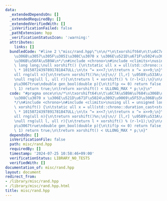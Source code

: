 ```yaml
---
data:
  _extendedDependsOn: []
  _extendedRequiredBy: []
  _extendedVerifiedWith: []
  _isVerificationFailed: false
  _pathExtension: hpp
  _verificationStatusIcon: ':warning:'
  attributes:
    links: []
  bundledCode: "#line 2 \"misc/rand.hpp\"\n\n/*\n\txorshift64\n\t\u6C7A\u5B9A\u7684\
    \u306B\u3057\u305F\u3051\u308C\u3070 x \u306E\u521D\u671F\u5024\u3092\u9069\u5F53\
    \u306B\u56FA\u5B9A\n*/\n#include <chrono>\n#include <climits>\nusing ull = unsigned\
    \ long long;\null xorshift() {\n\tstatic ull x = ull(std::chrono::duration_cast<std::chrono::nanoseconds>(std::chrono::high_resolution_clock::now().time_since_epoch()).count())\
    \ * 10150724397891781847ULL;\n\tx ^= x<<7;\n\treturn x ^= x>>9;\n}\n\n// [0,n)\n\
    ull rng(ull n){\n\treturn xorshift()%n;\n}\n// [l,r] \u9589\u533A\u9593\uFF01\uFF01\
    \null rng(ull l, ull r){\n\treturn l + xorshift() % (r-l+1);\n}\n\n// \u78BA\u7387\
    p\u3067true\ndouble gen_bool(double p){\n\tif(p <= 0) return false;\n\tif(p >=\
    \ 1) return true;\n\treturn xorshift() < ULLONG_MAX * p;\n}\n"
  code: "#pragma once\n\n/*\n\txorshift64\n\t\u6C7A\u5B9A\u7684\u306B\u3057\u305F\u3051\
    \u308C\u3070 x \u306E\u521D\u671F\u5024\u3092\u9069\u5F53\u306B\u56FA\u5B9A\n\
    */\n#include <chrono>\n#include <climits>\nusing ull = unsigned long long;\null\
    \ xorshift() {\n\tstatic ull x = ull(std::chrono::duration_cast<std::chrono::nanoseconds>(std::chrono::high_resolution_clock::now().time_since_epoch()).count())\
    \ * 10150724397891781847ULL;\n\tx ^= x<<7;\n\treturn x ^= x>>9;\n}\n\n// [0,n)\n\
    ull rng(ull n){\n\treturn xorshift()%n;\n}\n// [l,r] \u9589\u533A\u9593\uFF01\uFF01\
    \null rng(ull l, ull r){\n\treturn l + xorshift() % (r-l+1);\n}\n\n// \u78BA\u7387\
    p\u3067true\ndouble gen_bool(double p){\n\tif(p <= 0) return false;\n\tif(p >=\
    \ 1) return true;\n\treturn xorshift() < ULLONG_MAX * p;\n}"
  dependsOn: []
  isVerificationFile: false
  path: misc/rand.hpp
  requiredBy: []
  timestamp: '2024-07-25 10:58:46+09:00'
  verificationStatus: LIBRARY_NO_TESTS
  verifiedWith: []
documentation_of: misc/rand.hpp
layout: document
redirect_from:
- /library/misc/rand.hpp
- /library/misc/rand.hpp.html
title: misc/rand.hpp
---
```

